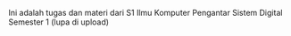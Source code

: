 Ini adalah tugas dan materi dari S1 Ilmu Komputer Pengantar Sistem Digital Semester 1 (lupa di upload)
